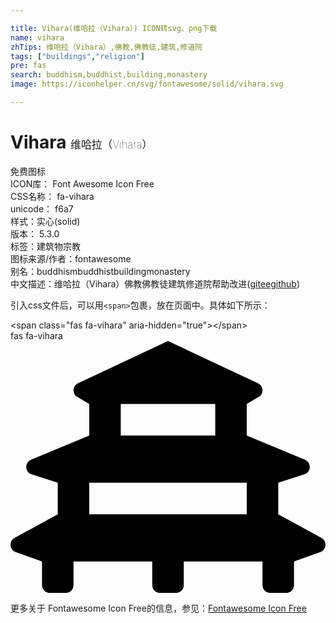 ```yaml
---

title: Vihara(维哈拉（Vihara）) ICON转svg、png下载
name: vihara
zhTips: 维哈拉（Vihara）,佛教,佛教徒,建筑,修道院
tags: ["buildings","religion"]
pre: fas
search: buddhism,buddhist,building,monastery
image: https://iconhelper.cn/svg/fontawesome/solid/vihara.svg

---
```


# Vihara  <small style="font-size: 60%;font-weight: 100">维哈拉（Vihara）</small>


<div class="detail-page">
<p>
<span><span class="badge-success badge">免费图标</span> </span>
<br/>
<span>
ICON库：
<span class="badge-secondary badge">Font Awesome Icon Free</span> 
</span>
<br/>
<span>
CSS名称：
<span class="badge-secondary badge">fa-vihara</span> 
</span>
<br/>
<span>
unicode：
<span class="badge-secondary badge">f6a7</span> 
<copy-btn content='f6a7' btn-title=""></copy-btn>
<copy-btn :content='String.fromCodePoint(parseInt("f6a7", 16))' btn-title="复制U"></copy-btn>
</span><br/><span>样式：<span class="badge-light badge">实心(solid)</span></span>
<br/>
<span>
版本：
<span class="badge-secondary badge">5.3.0</span> 
</span><br/><span>标签：<span class="badge-light badge"><router-link to="/tags/buildings.html">建筑物</router-link></span><span class="badge-light badge"><router-link to="/tags/religion.html">宗教</router-link></span></span>
<br/>
<span>图标来源/作者：<span class="badge-light badge">fontawesome</span></span> 
<br/>
<span>别名：<span class="badge-light badge">buddhism</span><span class="badge-light badge">buddhist</span><span class="badge-light badge">building</span><span class="badge-light badge">monastery</span></span><br/><span class="zh-detail">中文描述：<span class="badge-primary badge">维哈拉（Vihara）</span><span class="badge-primary badge">佛教</span><span class="badge-primary badge">佛教徒</span><span class="badge-primary badge">建筑</span><span class="badge-primary badge">修道院</span><span class="help-link"><span>帮助改进</span>(<a href="https://gitee.com/liuwave/icon-helper/edit/master/json/fontawesome/solid/vihara.json" target="_blank" rel="noopener noreferrer">gitee</a><a href="https://github.com/liuwave/icon-helper/edit/master/json/fontawesome/solid/vihara.json" target="_blank" rel="noopener noreferrer">github</a></span>)</span><br/>
</p>
</div>
<div class="alert alert-dark">
  <i class="fas fa-vihara fa-xs"></i>
  <i class="fas fa-vihara fa-sm"></i>
  <i class="fas fa-vihara fa-lg"></i>
  <i class="fas fa-vihara fa-2x"></i>
  <i class="fas fa-vihara fa-3x"></i>
  <i class="fas fa-vihara fa-5x"></i>
  <i class="fas fa-vihara fa-7x"></i>
</div>
<div>
  <p>引入css文件后，可以用<code>&lt;span&gt;</code>包裹，放在页面中。具体如下所示：    
  </p>
  <div class="alert alert-primary" style="font-size: 14px">
    &lt;span class="fas fa-vihara" aria-hidden="true"&gt;&lt;/span&gt;
    <copy-btn content='<span class="fas fa-vihara" aria-hidden="true"></span>'></copy-btn>
  </div>
  <div class="alert alert-secondary">
    <i class="fas fa-vihara"
    style="font-size: 24px"
    aria-hidden="true"></i> fas fa-vihara
    <copy-btn content="fas fa-vihara" btn-title="复制图标名称"></copy-btn>
  </div>
</div>
<div id="svg" class="svg-wrap">
<svg xmlns="http://www.w3.org/2000/svg" viewBox="0 0 640 512"><path d="M632.88 400.71L544 352v-64l55.16-17.69c11.79-5.9 11.79-22.72 0-28.62L480 192v-64l27.31-16.3c7.72-7.72 5.61-20.74-4.16-25.62L320 0 136.85 86.07c-9.77 4.88-11.88 17.9-4.16 25.62L160 128v64L40.84 241.69c-11.79 5.9-11.79 22.72 0 28.62L96 288v64L7.12 400.71c-5.42 3.62-7.7 9.63-7 15.29.62 5.01 3.57 9.75 8.72 12.33L64 448v48c0 8.84 7.16 16 16 16h32c8.84 0 16-7.16 16-16v-48h160v48c0 8.84 7.16 16 16 16h32c8.84 0 16-7.16 16-16v-48h160v48c0 8.84 7.16 16 16 16h32c8.84 0 16-7.16 16-16v-48l55.15-19.67c5.16-2.58 8.1-7.32 8.72-12.33.71-5.67-1.57-11.68-6.99-15.29zM224 128h192v64H224v-64zm-64 224v-64h320v64H160z"/></svg>
</div>
<detail full-name='fa-vihara'></detail>

<Vssue title="关于“Vihara”的评论" />
    
<div><p>更多关于  Fontawesome Icon Free的信息，参见：<a target="_blank" href="https://iconhelper.cn/fontawesome.html">Fontawesome Icon Free</a>
</p></div>
